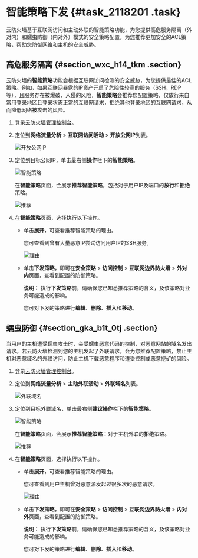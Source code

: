 # 智能策略下发 {#task_2118201 .task}

云防火墙基于互联网访问和主动外联的智能策略功能，为您提供高危服务隔离（外对内）和蠕虫防御（内对外）模式的安全策略配置，为您推荐更加安全的ACL策略，帮助您防御网络和主机的安全威胁。

## 高危服务隔离 {#section_wxc_h14_tkm .section}

云防火墙的**智能策略**功能会根据互联网访问检测的安全威胁，为您提供最佳的ACL策略。例如，如果互联网暴露的IP资产开启了危险性较高的服务（SSH，RDP等），且服务存在被爆破、入侵的风险，**智能策略**会推荐您配置策略，仅放行来自常用登录地区且登录状态正常的互联网请求，拒绝其他登录地区的互联网请求，从而降低网络被攻击的风险。

1.  登录[云防火墙管理控制台](https://yundun.console.aliyun.com/?p=cfwnext#/overview)。
2.  定位到**网络流量分析** \> **互联网访问活动** \> **开放公网IP**列表。 

    ![开放公网IP](http://static-aliyun-doc.oss-cn-hangzhou.aliyuncs.com/assets/img/1680707/156819600659677_zh-CN.png)

3.  定位到目标公网IP，单击最右侧**操作**栏下的**智能策略**。 

    ![智能策略](http://static-aliyun-doc.oss-cn-hangzhou.aliyuncs.com/assets/img/1680707/156819600659678_zh-CN.png)

    在**智能策略**页面，会展示**推荐智能策略**，包括对于用户IP及端口的**放行**和**拒绝**策略。

    ![推荐](http://static-aliyun-doc.oss-cn-hangzhou.aliyuncs.com/assets/img/1680707/156819600659685_zh-CN.png)

4.  在**智能策略**页面，选择执行以下操作。 
    -   单击**展开**，可查看推荐智能策略的理由。

        您可查看到曾有大量恶意IP尝试访问用户IP的SSH服务。

        ![理由](http://static-aliyun-doc.oss-cn-hangzhou.aliyuncs.com/assets/img/1680707/156819600659686_zh-CN.png)

    -   单击**下发策略**，即可在**安全策略** \> **访问控制** \> **互联网边界防火墙** \> **外对内**页面，查看到配置的防御策略。

        **说明：** 执行**下发策略**前，请确保您已知悉推荐策略的含义，及该策略对业务可能造成的影响。

        您可对下发的策略进行**编辑**、**删除**、**插入**和**移动**。


## 蠕虫防御 {#section_gka_b1t_0tj .section}

当用户的主机遭受蠕虫攻击时，会受蠕虫恶意代码的控制，对恶意网站的域名发出请求。若云防火墙检测到您的主机发起了外联请求，会为您推荐配置策略，禁止主机对恶意域名的外联访问，防止主机下载恶意程序和遭受控制或恶意挖矿的风险。

1.  登录[云防火墙管理控制台](https://yundun.console.aliyun.com/?p=cfwnext#/overview)。
2.  定位到**网络流量分析** \> **主动外联活动** \> **外联域名**列表。 

    ![外联域名](http://static-aliyun-doc.oss-cn-hangzhou.aliyuncs.com/assets/img/1680707/156819600659693_zh-CN.png)

3.  定位到目标外联域名，单击最右侧**建议操作**栏下的**智能策略**。 

    ![智能策略](http://static-aliyun-doc.oss-cn-hangzhou.aliyuncs.com/assets/img/1680707/156819600659694_zh-CN.png)

    在**智能策略**页面，会展示**推荐智能策略**：对于主机外联的**拒绝**策略。

    ![推荐](http://static-aliyun-doc.oss-cn-hangzhou.aliyuncs.com/assets/img/1680707/156819600659695_zh-CN.png)

4.  在**智能策略**页面，选择执行以下操作。 
    -   单击**展开**，可查看推荐智能策略的理由。

        您可查看到用户主机曾对恶意源发起过很多次的恶意请求。

        ![理由](http://static-aliyun-doc.oss-cn-hangzhou.aliyuncs.com/assets/img/1680707/156819600659696_zh-CN.png)

    -   单击**下发策略**，即可在**安全策略** \> **访问控制** \> **互联网边界防火墙** \> **内对外**页面，查看到配置的防御策略。

        **说明：** 执行**下发策略**前，请确保您已知悉推荐策略的含义，及该策略对业务可能造成的影响。

        您可对下发的策略进行**编辑**、**删除**、**插入**和**移动**。


